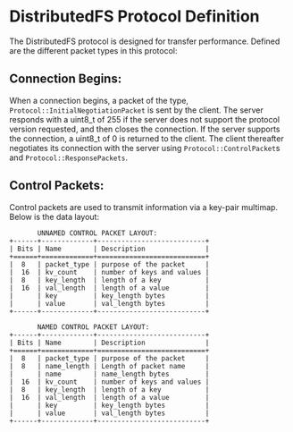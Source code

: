 # DistributedFS Protocol Definition

The DistributedFS protocol is designed for transfer performance. Defined are the different packet types in this protocol:

## Connection Begins:

When a connection begins, a packet of the type, `Protocol::InitialNegotiationPacket` is sent by the client. The server responds with a uint8_t of 255 if the server does not support the protocol version requested, and then closes the connection. If the server supports the connection, a uint8_t of 0 is returned to the client. The client thereafter negotiates its connection with the server using `Protocol::ControlPacket`s and `Protocol::ResponsePackets`.

## Control Packets:

Control packets are used to transmit information via a key-pair multimap. Below is the data layout:

```
       UNNAMED CONTROL PACKET LAYOUT:
+------+-------------+---------------------------+
| Bits | Name        | Description               |
+======+=============+===========================+
|  8   | packet_type | purpose of the packet     |
|  16  | kv_count    | number of keys and values |
|  8   | key_length  | length of a key           |
|  16  | val_length  | length of a value         |
|      | key         | key_length bytes          |
|      | value       | val_length bytes          |
+------+-------------+---------------------------+
```

```
       NAMED CONTROL PACKET LAYOUT:
+------+-------------+---------------------------+
| Bits | Name        | Description               |
+======+=============+===========================+
|  8   | packet_type | purpose of the packet     |
|  8   | name_length | Length of packet name     |
|      | name        | name_length bytes         |
|  16  | kv_count    | number of keys and values |
|  8   | key_length  | length of a key           |
|  16  | val_length  | length of a value         |
|      | key         | key_length bytes          |
|      | value       | val_length bytes          |
+------+-------------+---------------------------+
```
